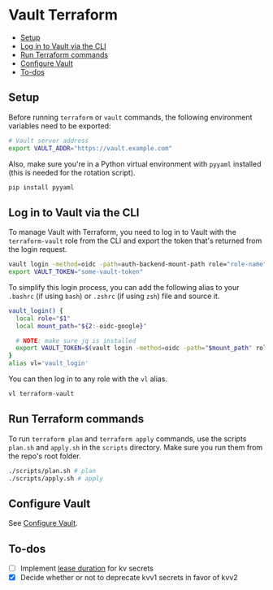 # Vault Terraform

- [Setup](#setup)
- [Log in to Vault via the CLI](#log-in-to-vault-via-the-cli)
- [Run Terraform commands](#run-terraform-commands)
- [Configure Vault](#configure-vault)
- [To-dos](#to-dos)

## Setup

Before running `terraform` or `vault` commands, the following environment variables need to be exported:

```bash
# Vault server address
export VAULT_ADDR="https://vault.example.com"
```

Also, make sure you're in a Python virtual environment with `pyyaml` installed (this is needed for the rotation script).

```bash
pip install pyyaml
```

## Log in to Vault via the CLI

To manage Vault with Terraform, you need to log in to Vault with the `terraform-vault` role from the CLI and export the token that's returned from the login request.

```bash
vault login -method=oidc -path=auth-backend-mount-path role="role-name"
export VAULT_TOKEN="some-vault-token"
```

To simplify this login process, you can add the following alias to your `.bashrc` (if using `bash`) or `.zshrc` (if using `zsh`) file and source it.

```bash
vault_login() {
  local role="$1"
  local mount_path="${2:-oidc-google}"

  # NOTE: make sure jq is installed
  export VAULT_TOKEN=$(vault login -method=oidc -path="$mount_path" role="$role" -format=json | jq -r .auth.client_token)
}
alias vl='vault_login'
```

You can then log in to any role with the `vl` alias.

```bash
vl terraform-vault
```

## Run Terraform commands

To run `terraform plan` and `terraform apply` commands, use the scripts `plan.sh` and `apply.sh` in the `scripts` directory. Make sure you run them from the repo's root folder.

```bash
./scripts/plan.sh # plan
./scripts/apply.sh # apply
```

## Configure Vault

See [Configure Vault](/docs/configure-vault.md).

## To-dos

- [ ] Implement [lease duration](https://developer.hashicorp.com/vault/docs/secrets/kv/kv-v1#ttls) for kv secrets
- [x] Decide whether or not to deprecate kvv1 secrets in favor of kvv2
